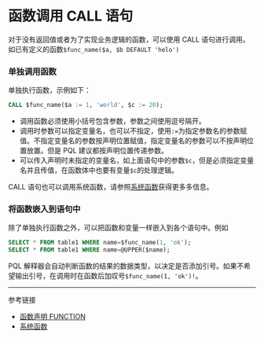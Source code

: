 # 函数调用 CALL 语句

对于没有返回值或者为了实现业务逻辑的函数，可以使用 CALL 语句进行调用。如已有定义的函数`$func_name($a, $b DEFAULT 'helo')`

### 单独调用函数

单独执行函数，示例如下：

```sql
CALL $func_name($a := 1, 'world', $c := 20);
```

* 调用函数必须使用小括号包含参数，参数之间使用逗号隔开。
* 调用时参数可以指定变量名，也可以不指定，使用`:=`为指定参数名的参数赋值。不指定变量名的参数按声明位置赋值，指定变量名的参数可以不按声明位置放置。但是 PQL 建议都按声明位置传递参数。
* 可以传入声明时未指定的变量名，如上面语句中的参数`$c`，但是必须指定变量名并且传值，在函数体中也要有变量`$c`的处理逻辑。

CALL 语句也可以调用系统函数，请参照[系统函数](/pql/global-function.md)获得更多多信息。

### 将函数嵌入到语句中

除了单独执行函数之外，可以把函数和变量一样嵌入到各个语句中。例如

```sql
SELECT * FROM table1 WHERE name=$func_name(1, 'ok');
SELECT * FROM table1 WHERE name=@UPPER($name);
```

PQL 解释器会自动判断函数的结果的数据类型，以决定是否添加引号。如果不希望输出引号，在调用时在函数后加叹号`$func_name(1, 'ok')!`。

---
参考链接

* [函数声明 FUNCTION](/pql/function.md)
* [系统函数](/pql/global-function.md)